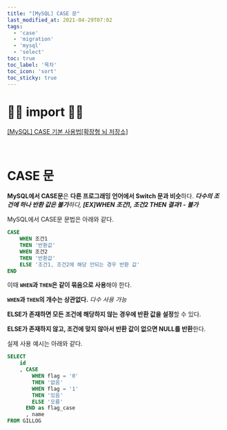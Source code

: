 ```yaml
---
title: "[MySQL] CASE 문"
last_modified_at: 2021-04-29T07:02
tags: 
  - 'case' 
  - 'migration' 
  - 'mysql' 
  - 'select'
toc: true
toc_label: '목차'
toc_icon: 'sort'
toc_sticky: true
---
```


# 🙆‍♂️ import 🙇‍♂️

[[MySQL] CASE 기본 사용법[확장형 뇌 저장소]](https://extbrain.tistory.com/46)

[]()

[]()

[]()

[]()

[]()

<br>

# CASE 문

**MySQL에서 CASE문**은 **다른 프로그래밍 언어에서 Switch 문과 비슷**하다.
_**다수의 조건에 하나 반환 값은 불가**하다, **[EX]WHEN 조건1, 조건2 THEN 결과1 - 불가**_

MySQL에서 CASE문 문법은 아래와 같다.

```sql
CASE
	WHEN 조건1
    THEN '반환값'
    WHEN 조건2
    THEN '반환값'
    ELSE '조건1, 조건2에 해당 안되는 경우 반환 값'
END
```

이때 **`WHEN`과 `THEN`은 같이 묶음으로 사용**해야 한다.

**`WHEN`과 `THEN`의 개수는 상관없다.**
_다수 사용 가능_

**ELSE가 존재하면 모든 조건에 해당하지 않는 경우에 반환 값을 설정**할 수 있다.

**ELSE가 존재하지 않고, 조건에 맞지 않아서 반환 값이 없으면 NULL를 반환**한다.


실제 사용 예시는 아래와 같다.

```sql
SELECT 
	id
    , CASE
    	WHEN flag = '0'
        THEN '없음'
        WHEN flag = '1'
        THEN '있음'
        ELSE '모름'
      END as flag_case
      , name
FROM GILLOG
```
